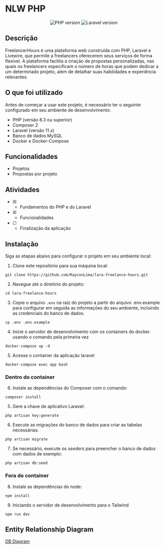 # NLW PHP
<p align="center">
  <img alt="PHP version" src="https://img.shields.io/static/v1?label=php&message=8.3&color=18181B&labelColor=5354FD">
    <img alt="Laravel version" src="https://img.shields.io/static/v1?label=laravel&message=11.26&color=18181B&labelColor=5354FD">
</p>

## Descrição
FreelancerHours é uma plataforma web construída com PHP, Laravel e Livewire, que permite a freelancers oferecerem seus serviços de forma flexível. A plataforma facilita a criação de propostas personalizadas, nas quais os freelancers especificam o número de horas que podem dedicar a um determinado projeto, além de detalhar suas habilidades e experiência relevantes.

## O que foi utilizado
Antes de começar a usar este projeto, é necessário ter o seguinte configurado em seu ambiente de desenvolvimento:

- PHP (versão 8.3 ou superior)
- Composer 2
- Laravel (versão 11.x)
- Banco de dados MySQL
- Docker e Docker-Compose

## Funcionalidades
- Projetos
- Propostas por projeto

## Atividades
- [X]  - Fundamentos do PHP e do Laravel
- [X]  - Funcionalidades
- [ ]  - Finalização da aplicação

## Instalação

Siga as etapas abaixo para configurar o projeto em seu ambiente local:

1. Clone este repositório para sua máquina local:
```
git clone https://github.com/RayconLima/lara-freelance-hours.git
```

2. Navegue até o diretório do projeto:
```
cd lara-freelance-hours
```

3. Copie o arquivo `.env` na raiz do projeto a partir do arquivo .env.example para configurar em seguida as informações do seu ambiente, incluindo as credenciais do banco de dados. 
```
cp .env .env.example
```
4. Inicie o servidor de desenvolvimento com os containers do docker. usando o comando pela primeira vez
```
docker-compose up -d
```

5. Acesse o container da aplicação laravel
```
docker-compose exec app bash
```

### Dentro do container
6. Instale as dependências do Composer com o comando:
```
composer install
```

5. Gere a chave de aplicativo Laravel:
```
php artisan key:generate
```

6. Execute as migrações do banco de dados para criar as tabelas necessárias:
```
php artisan migrate
```

7. Se necessário, execute os *seeders* para preencher o banco de dados com dados de exemplo:
```
php artisan db:seed
```

### Fora do container
8. Instale as dependências do node:
```
npm install
```

9. Iniciando o servidor de desenvolvimento para o Tailwind
```
npm run dev
```

## Entity Relationship Diagram
[DB Diagram](https://dbdiagram.io/d/freelancer_hours-67052bc6fb079c7ebdbd025e)
